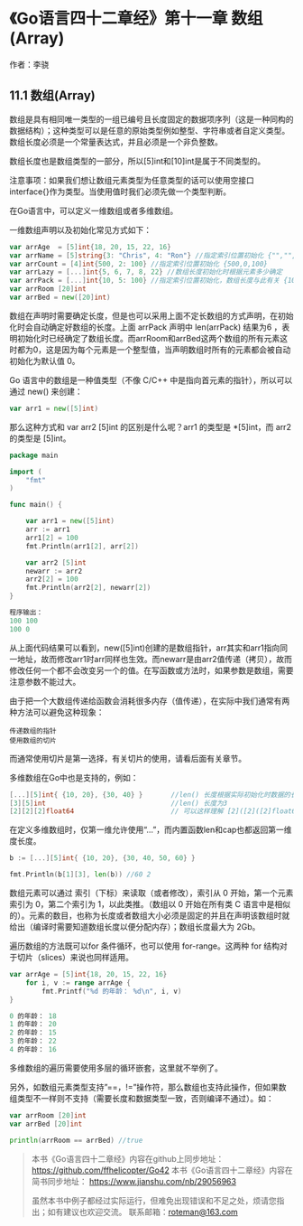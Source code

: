 # 《Go语言四十二章经》第十一章 数组(Array)

作者：李骁

## 11.1 数组(Array)

数组是具有相同唯一类型的一组已编号且长度固定的数据项序列（这是一种同构的数据结构）；这种类型可以是任意的原始类型例如整型、字符串或者自定义类型。数组长度必须是一个常量表达式，并且必须是一个非负整数。

数组长度也是数组类型的一部分，所以[5]int和[10]int是属于不同类型的。

注意事项：如果我们想让数组元素类型为任意类型的话可以使用空接口interface{}作为类型。当使用值时我们必须先做一个类型判断。


在Go语言中，可以定义一维数组或者多维数组。

一维数组声明以及初始化常见方式如下：

```Go
var arrAge  = [5]int{18, 20, 15, 22, 16}
var arrName = [5]string{3: "Chris", 4: "Ron"} //指定索引位置初始化 {"","","","Chris","Ron"}
var arrCount = [4]int{500, 2: 100} //指定索引位置初始化 {500,0,100}
var arrLazy = [...]int{5, 6, 7, 8, 22} //数组长度初始化时根据元素多少确定
var arrPack = [...]int{10, 5: 100} //指定索引位置初始化，数组长度与此有关 {10,0,0,0,100}
var arrRoom [20]int
var arrBed = new([20]int)

```

数组在声明时需要确定长度，但是也可以采用上面不定长数组的方式声明，在初始化时会自动确定好数组的长度。上面 arrPack 声明中 len(arrPack) 结果为6 ，表明初始化时已经确定了数组长度。而arrRoom和arrBed这两个数组的所有元素这时都为0，这是因为每个元素是一个整型值，当声明数组时所有的元素都会被自动初始化为默认值 0。

Go 语言中的数组是一种值类型（不像 C/C++ 中是指向首元素的指针），所以可以通过 new() 来创建：

```Go
var arr1 = new([5]int)
```

那么这种方式和 var arr2 [5]int 的区别是什么呢？arr1 的类型是 *[5]int，而 arr2的类型是 [5]int。

```Go
package main

import (
	"fmt"
)

func main() {

	var arr1 = new([5]int)
	arr := arr1
	arr1[2] = 100
	fmt.Println(arr1[2], arr[2])

	var arr2 [5]int
	newarr := arr2
	arr2[2] = 100
	fmt.Println(arr2[2], newarr[2])
}
```

```Go
程序输出：
100 100
100 0
```

从上面代码结果可以看到，new([5]int)创建的是数组指针，arr其实和arr1指向同一地址，故而修改arr1时arr同样也生效。而newarr是由arr2值传递（拷贝），故而修改任何一个都不会改变另一个的值。在写函数或方法时，如果参数是数组，需要注意参数不能过大。

由于把一个大数组传递给函数会消耗很多内存（值传递），在实际中我们通常有两种方法可以避免这种现象：

    传递数组的指针
    使用数组的切片

而通常使用切片是第一选择，有关切片的使用，请看后面有关章节。

多维数组在Go中也是支持的，例如：

```Go
[...][5]int{ {10, 20}, {30, 40} }       //len() 长度根据实际初始化时数据的长度来定，这里为2
[3][5]int								//len() 长度为3
[2][2][2]float64						// 可以这样理解 [2]([2]([2]float64))
```

在定义多维数组时，仅第一维允许使用“…”，而内置函数len和cap也都返回第一维度长度。

```Go
b := [...][5]int{ {10, 20}, {30, 40, 50, 60} }

fmt.Println(b[1][3], len(b)) //60 2
```

数组元素可以通过 索引（下标）来读取（或者修改），索引从 0 开始，第一个元素索引为 0，第二个索引为 1，以此类推。（数组以 0 开始在所有类 C 语言中是相似的）。元素的数目，也称为长度或者数组大小必须是固定的并且在声明该数组时就给出（编译时需要知道数组长度以便分配内存）；数组长度最大为 2Gb。

遍历数组的方法既可以for 条件循环，也可以使用 for-range。这两种 for 结构对于切片（slices）来说也同样适用。

```Go
var arrAge = [5]int{18, 20, 15, 22, 16}
	for i, v := range arrAge {
		fmt.Printf("%d 的年龄： %d\n", i, v)
}

0 的年龄： 18
1 的年龄： 20
2 的年龄： 15
3 的年龄： 22
4 的年龄： 16

```

多维数组的遍历需要使用多层的循环嵌套，这里就不举例了。

另外，如数组元素类型支持”==，!=”操作符，那么数组也支持此操作，但如果数组类型不一样则不支持（需要长度和数据类型一致，否则编译不通过）。如：

```Go
var arrRoom [20]int
var arrBed [20]int

println(arrRoom == arrBed) //true

```


>本书《Go语言四十二章经》内容在github上同步地址：https://github.com/ffhelicopter/Go42
>本书《Go语言四十二章经》内容在简书同步地址：  https://www.jianshu.com/nb/29056963
>
>虽然本书中例子都经过实际运行，但难免出现错误和不足之处，烦请您指出；如有建议也欢迎交流。
>联系邮箱：roteman@163.com
